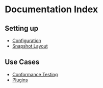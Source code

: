 # Documentation Index

## Setting up
 * [Configuration](configuration.md)
 * [Snapshot Layout](snapshot.md)

## Use Cases
 * [Conformance Testing](conformance-testing.md)
 * [Plugins](plugins.md)
